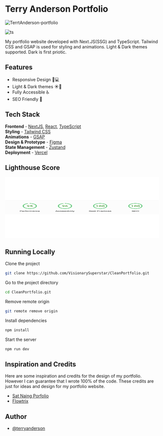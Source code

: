# Terry Anderson Portfolio

![TerrtAnderson-portfolio](https://i.ibb.co/m5bYtw6/responsive-showcase.png)

![ts](https://badgen.net/badge/Built%20With/TypeScript/blue)

My portfolio website developed with Next.JS(SSG) and TypeScript. Tailwind CSS and GSAP is used for styling and animations. Light & Dark themes supported. Dark is first priotic.

## Features

- Responsive Design 📱💻
- Light & Dark themes ☀️🌙
- Fully Accessible ♿️
- SEO Friendly 🔎

## Tech Stack

**Frontend** - [NextJS](https://nextjs.org/), [React](https://reactjs.org/), [TypeScript](https://www.typescriptlang.org/)  
**Styling** - [Tailwind CSS](https://tailwindcss.com/)  
**Animations** - [GSAP](https://greenstock.com/)  
**Design & Prototype** - [Figma](https://figma.com/)  
**State Management** - [Zustand](https://zustand-demo.pmnd.rs/)  
**Deployment** - [Vercel](https://vercel.com/)

## Lighthouse Score

<a href="https://terry-anderson.vercel.app/">
<img width="630" height="200px" alt="Terry Anderson Portfolio Website Lighthouse Score" src="public/lighthouse.svg">
<a>

## Running Locally

Clone the project

```bash
git clone https://github.com/VisionarySuperstar/CleanPortfolio.git
```

Go to the project directory

```bash
cd CleanPortfolio.git
```

Remove remote origin

```bash
git remote remove origin
```

Install dependencies

```bash
npm install
```

Start the server

```bash
npm run dev
```

## Inspiration and Credits

Here are some inspiration and credits for the design of my portfolio. However I can guarantee that I wrote 100% of the code. These credits are just for ideas and design for my portfolio website.

- [Sat Naing Porfolio](https://satnaing.dev/)
- [Flowtrix](https://www.flowtrix.co/)

## Author

- [@terryanderson](https://terry-anderson.vercel.app/)
